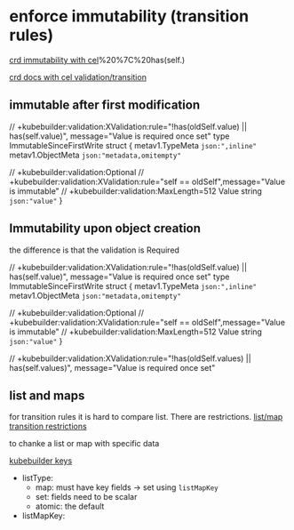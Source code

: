# enforce immutability (transition rules)

[crd immutability with cel](https://kubernetes.io/blog/2022/09/29/enforce-immutability-using-cel/#:~:text=To%20enforce%20a%20field%27s%20immutability,value)%20%7C%20has(self.)

[crd docs with cel validation/transition](https://kubernetes.io/docs/tasks/extend-kubernetes/custom-resources/custom-resource-definitions/)

## immutable after first modification

// +kubebuilder:validation:XValidation:rule="!has(oldSelf.value) || has(self.value)", message="Value is required once set"
type ImmutableSinceFirstWrite struct {
   metav1.TypeMeta   `json:",inline"`
   metav1.ObjectMeta `json:"metadata,omitempty"`

   // +kubebuilder:validation:Optional
   // +kubebuilder:validation:XValidation:rule="self == oldSelf",message="Value is immutable"
   // +kubebuilder:validation:MaxLength=512
   Value string `json:"value"`
}

## Immutability upon object creation 

the difference is that the validation is Required

// +kubebuilder:validation:XValidation:rule="!has(oldSelf.value) || has(self.value)", message="Value is required once set"
type ImmutableSinceFirstWrite struct {
   metav1.TypeMeta   `json:",inline"`
   metav1.ObjectMeta `json:"metadata,omitempty"`

   // +kubebuilder:validation:Optional
   // +kubebuilder:validation:XValidation:rule="self == oldSelf",message="Value is immutable"
   // +kubebuilder:validation:MaxLength=512
   Value string `json:"value"`
}

// +kubebuilder:validation:XValidation:rule="!has(oldSelf.values) || has(self.values)", message="Value is required once set"


## list and maps

for transition rules it is hard to compare list. There are restrictions. [list/map transition restrictions](https://github.com/kubernetes/enhancements/tree/master/keps/sig-api-machinery/2876-crd-validation-expression-language#transition-rules.)

to chanke a list or map with specific data

[kubebuilder keys](https://book.kubebuilder.io/reference/markers/crd-processing.html)

- listType:
    - map: must have key fields -> set using `listMapKey`
    - set: fields need to be scalar
    - atomic: the default
- listMapKey: <keyName>
